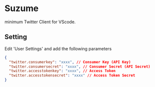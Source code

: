 # Suzume

minimum Twitter Client for VScode.

## Setting

Edit 'User Settings' and add the following parameters

```json
{
  "twitter.consumerkey": "xxxx", // Consumer Key (API Key)
  "twitter.consumersecret": "xxxx", // Consumer Secret (API Secret)
  "twitter.accesstokenkey": "xxxx", // Access Token
  "twitter.accesstokensecret": "xxxx" // Access Token Secret
}
```
